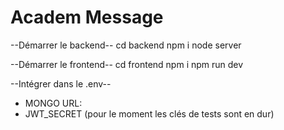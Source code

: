 # Academ Message

--Démarrer le backend--
cd backend 
npm i 
node server

--Démarrer le frontend--
cd frontend
npm i 
npm run dev

--Intégrer dans le .env--
- MONGO URL:
- JWT_SECRET
(pour le moment les clés de tests sont en dur)
